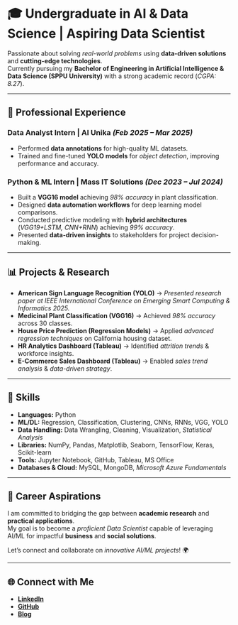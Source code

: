 # 🎓 Undergraduate in AI & Data Science | Aspiring Data Scientist  

Passionate about solving *real-world problems* using **data-driven solutions** and **cutting-edge technologies**.  
Currently pursuing my **Bachelor of Engineering in Artificial Intelligence & Data Science (SPPU University)** with a strong academic record (*CGPA: 8.27*).  

---

## 💼 Professional Experience  

### **Data Analyst Intern | AI Unika** *(Feb 2025 – Mar 2025)*  
- Performed **data annotations** for high-quality ML datasets.  
- Trained and fine-tuned **YOLO models** for *object detection*, improving performance and accuracy.  

### **Python & ML Intern | Mass IT Solutions** *(Dec 2023 – Jul 2024)*  
- Built a **VGG16 model** achieving *98% accuracy* in plant classification.  
- Designed **data automation workflows** for deep learning model comparisons.  
- Conducted predictive modeling with **hybrid architectures** (*VGG19+LSTM, CNN+RNN*) achieving *99% accuracy*.  
- Presented **data-driven insights** to stakeholders for project decision-making.  

---

## 📊 Projects & Research  

- **American Sign Language Recognition (YOLO)** → *Presented research paper at IEEE International Conference on Emerging Smart Computing & Informatics 2025.*  
- **Medicinal Plant Classification (VGG16)** → Achieved *98% accuracy* across 30 classes.  
- **House Price Prediction (Regression Models)** → Applied *advanced regression techniques* on California housing dataset.  
- **HR Analytics Dashboard (Tableau)** → Identified *attrition trends* & workforce insights.  
- **E-Commerce Sales Dashboard (Tableau)** → Enabled *sales trend analysis* & *data-driven strategy*.  

---

## 🔧 Skills  

- **Languages:** Python  
- **ML/DL:** Regression, Classification, Clustering, CNNs, RNNs, VGG, YOLO  
- **Data Handling:** Data Wrangling, Cleaning, Visualization, *Statistical Analysis*  
- **Libraries:** NumPy, Pandas, Matplotlib, Seaborn, TensorFlow, Keras, Scikit-learn  
- **Tools:** Jupyter Notebook, GitHub, Tableau, MS Office  
- **Databases & Cloud:** MySQL, MongoDB, *Microsoft Azure Fundamentals*  

---

## 🚀 Career Aspirations  

I am committed to bridging the gap between **academic research** and **practical applications**.  
My goal is to become a *proficient Data Scientist* capable of leveraging AI/ML for impactful **business** and **social solutions**.  

Let’s connect and collaborate on *innovative AI/ML projects*! 🌍  

---

## 🌐 Connect with Me  

- [**LinkedIn**](https://www.linkedin.com/in/avadhootkamble/)  
- [**GitHub**](https://github.com/AvadhootKamble24)  
- [**Blog**](https://avadhootkamble24.hashnode.dev/)  
